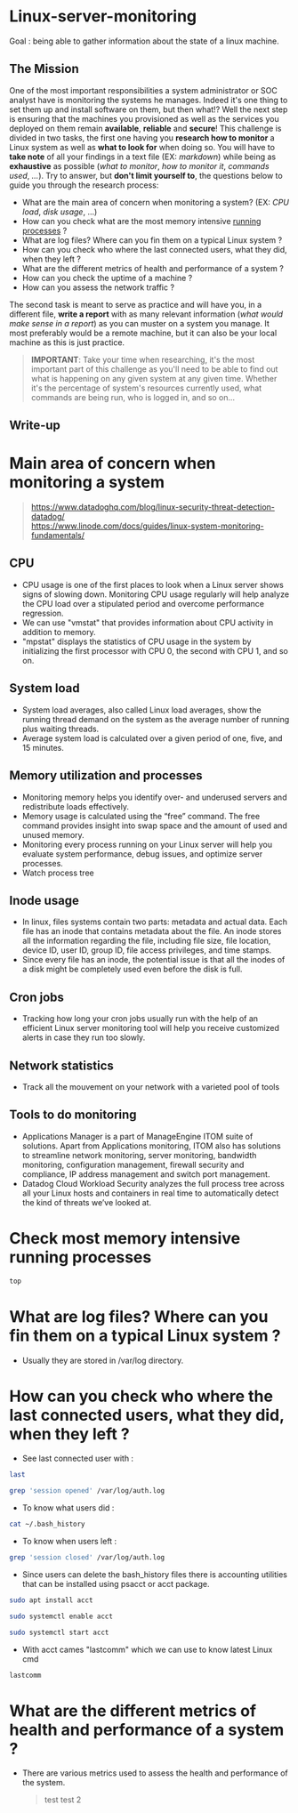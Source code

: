 # Linux-server-monitoring
Goal :  being able to gather information about the state of a linux machine.

## The Mission

One of the most important responsibilities a system administrator or SOC analyst have is monitoring the systems he manages. Indeed it's one thing to set them up and install software on them, but then what!? Well the next step is ensuring that the machines you provisioned as well as the services you deployed on them remain **available**, **reliable** and **secure**!
This challenge is divided in two tasks, the first one having you **research how to monitor** a Linux system as well as **what to look for** when doing so. You will have to **take note** of all your findings in a text file (EX: _markdown_) while being as **exhaustive** as possible (_what to monitor_, _how to monitor it_, _commands used_, _..._). Try to answer, but **don't limit yourself to**, the questions below to guide you through 
the research process:

- What are the main area of concern when monitoring a system? (EX: _CPU load_, _disk usage_, ...)
- How can you check what are the most memory intensive [running processes](https://www.computerhope.com/jargon/p/process.htm) ?
- What are log files? Where can you fin them on a typical Linux system ?
- How can you check who where the last connected users, what they did, when they left ?
- What are the different metrics of health and performance of a system ?
- How can you check the uptime of a machine ?
- How can you assess the network traffic ?

The second task is meant to serve as practice and will have you, in a different file, **write a report** with as many relevant information (_what would make sense in a report_) as you can muster on a system you manage. It most preferably would be a remote machine, but it can also be your local machine as this is just practice.


> **IMPORTANT**: Take your time when researching, it's the most important part of this challenge as you'll need to be able to find out what is happening on any given system at any given time. Whether it's the percentage of system's resources currently used, what commands are being run, who is logged in, and so on...

## Write-up
# Main area of concern when monitoring a system 
  > https://www.datadoghq.com/blog/linux-security-threat-detection-datadog/ <br>
  > https://www.linode.com/docs/guides/linux-system-monitoring-fundamentals/ <br>
## CPU
- CPU usage is one of the first places to look when a Linux server shows signs of slowing down. Monitoring CPU usage regularly will help analyze the CPU load over a stipulated            period and overcome performance regression.
- We can use "vmstat" that provides information about CPU activity in addition to memory. <br>
- "mpstat" displays the statistics of CPU usage in the system by initializing the first processor with CPU 0, the second with CPU 1, and so on.

## System load
- System load averages, also called Linux load averages, show the running thread demand on the system as the average number of running plus waiting threads. <br>
- Average system load is calculated over a given period of one, five, and 15 minutes. 

## Memory utilization and processes
-  Monitoring memory helps you identify over- and underused servers and redistribute loads effectively.
-  Memory usage is calculated using the “free” command. The free command provides insight into swap space and the amount of used and unused memory.
-  Monitoring every process running on your Linux server will help you evaluate system performance, debug issues, and optimize server processes.
-  Watch process tree

##  Inode usage
- In linux, files systems contain two parts: metadata and actual data. Each file has an inode that contains metadata about the file. An inode stores all the information regarding the file, including file size, file location, device ID, user ID, group ID, file access privileges, and time stamps.
-  Since every file has an inode, the potential issue is that all the inodes of a disk might be completely used even before the disk is full.
  
## Cron jobs
-  Tracking how long your cron jobs usually run with the help of an efficient Linux server monitoring tool will help you receive customized alerts in case they run too slowly.

## Network statistics 
- Track all the mouvement on your network with a varieted pool of tools 

## Tools to do monitoring 
- Applications Manager is a part of ManageEngine ITOM suite of solutions. Apart from Applications monitoring, ITOM also has solutions to streamline network monitoring, server monitoring, bandwidth monitoring, configuration management, firewall security and compliance, IP address management and switch port management.
- Datadog Cloud Workload Security analyzes the full process tree across all your Linux hosts and containers in real time to automatically detect the kind of threats we’ve looked at. 

# Check most memory intensive running processes 

```bash
top
```
# What are log files? Where can you fin them on a typical Linux system ? 
- Usually they are stored in /var/log directory.
# How can you check who where the last connected users, what they did, when they left ?
- See last connected user with : 
```bash
last
```
```bash
grep 'session opened' /var/log/auth.log
```
- To know what users did : 
```bash
cat ~/.bash_history
```
- To know when users left : 
```bash
grep 'session closed' /var/log/auth.log
```
- Since users can delete the bash_history files there is accounting utilities that can be installed using psacct or acct package.
```bash
sudo apt install acct
```
```bash
sudo systemctl enable acct
```
```bash
sudo systemctl start acct
```
- With acct cames "lastcomm" which we can use to know latest Linux cmd
```bash
lastcomm
```

# What are the different metrics of health and performance of a system ?
- There are various metrics used to assess the health and performance of the system.
  > test
  > test 2 



